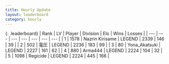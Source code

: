 ```yaml
---
title: Hourly Update
layout: leaderboard
category: hourly
---
```


{: .leaderboard}
| Rank | LV | Player | Division | Elo | Wins | Losses |
| --- | --- | --- | --- | --- | --- | --- |
| <span data-change="0">1</span> | 1578 | <span title="ID: 315148">Nazrin Kirisame</span> | LEGEND | <span data-change="0">2339</span> | <span data-change="0">146</span> | <span data-change="0">39</span> |
| <span data-change="0">2</span> | 502 | <span title="ID: 407707">電圧</span> | LEGEND | <span data-change="3">2236</span> | <span data-change="1">183</span> | <span data-change="0">99</span> |
| <span data-change="0">3</span> | 80 | <span title="ID: 639135">Yona_Akatsuki</span> | LEGEND | <span data-change="0">2227</span> | <span data-change="0">161</span> | <span data-change="0">62</span> |
| <span data-change="0">4</span> | 880 | <span title="ID: 1034">Arma444</span> | LEGEND | <span data-change="0">2224</span> | <span data-change="0">104</span> | <span data-change="0">32</span> |
| <span data-change="0">5</span> | 1098 | <span title="ID: 353063">Regicide</span> | LEGEND | <span data-change="0">2224</span> | <span data-change="0">445</span> | <span data-change="0">166</span> |